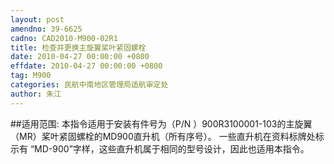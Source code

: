 ```yaml
---
layout: post
amendno: 39-6625
cadno: CAD2010-M900-02R1
title: 检查并更换主旋翼桨叶紧固螺栓
date: 2010-04-27 00:00:00 +0800
effdate: 2010-04-27 00:00:00 +0800
tag: M900
categories: 民航中南地区管理局适航审定处
author: 朱江
---
```


##适用范围:
本指令适用于安装有件号为（P/N ）900R3100001-103的主旋翼（MR）桨叶紧固螺栓的MD900直升机（所有序号）。     一些直升机在资料标牌处标示有 “MD-900”字样，这些直升机属于相同的型号设计，因此也适用本指令。

